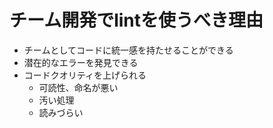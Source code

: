 # チーム開発でlintを使うべき理由

- チームとしてコードに統一感を持たせることができる
- 潜在的なエラーを発見できる
- コードクオリティを上げられる
  - 可読性、命名が悪い
  - 汚い処理
  - 読みづらい

